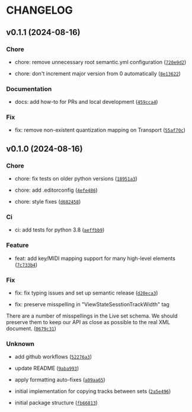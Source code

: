# CHANGELOG

## v0.1.1 (2024-08-16)

### Chore

* chore: remove unnecessary root semantic.yml configuration ([`720e9d2`](https://github.com/kmontag/buildable/commit/720e9d23bd2b828c4b2e793e73f696f727db5875))

* chore: don&#39;t increment major version from 0 automatically ([`8e13622`](https://github.com/kmontag/buildable/commit/8e13622ce6636d473c176f164b5d48eaaf28d707))

### Documentation

* docs: add how-to for PRs and local development ([`459cca4`](https://github.com/kmontag/buildable/commit/459cca405cd9c2495530a2f512ed7c79b6d2cfbc))

### Fix

* fix: remove non-existent quantization mapping on Transport ([`55af70c`](https://github.com/kmontag/buildable/commit/55af70c7cf8c1a46f9658a979d87a56f75ec0712))

## v0.1.0 (2024-08-16)

### Chore

* chore: fix tests on older python versions ([`18951a3`](https://github.com/kmontag/buildable/commit/18951a3301f5ef692b1d9ddb1dec7644610dbfda))

* chore: add .editorconfig ([`4efe486`](https://github.com/kmontag/buildable/commit/4efe4869b2c9f6f2a4590d83db76d2d28dd19a98))

* chore: style fixes ([`d682458`](https://github.com/kmontag/buildable/commit/d6824587d43286cd63b010afa21b637305777f58))

### Ci

* ci: add tests for python 3.8 ([`aeffbb9`](https://github.com/kmontag/buildable/commit/aeffbb90759d580b32b63140367dcfb47254b342))

### Feature

* feat: add key/MIDI mapping support for many high-level elements ([`7c733b4`](https://github.com/kmontag/buildable/commit/7c733b47e56652a3a4b6f51030d4ff492606985f))

### Fix

* fix: fix typing issues and set up semantic release ([`d20eca3`](https://github.com/kmontag/buildable/commit/d20eca341b2a184b2b160940d76f8e229a3788e6))

* fix: preserve misspelling in &#34;ViewStateSesstionTrackWidth&#34; tag

There are a number of misspellings in the Live set schema. We should
preserve them to keep our API as close as possible to the real XML document. ([`0679c31`](https://github.com/kmontag/buildable/commit/0679c31fac36c3e8df84e2db677a9874740d9806))

### Unknown

* add github workflows ([`52276a3`](https://github.com/kmontag/buildable/commit/52276a3d0af345976c3adb1354cc18a0eda3ad78))

* update README ([`9aba993`](https://github.com/kmontag/buildable/commit/9aba9937f48b0e4f3010c2a1f764331ebfb42bba))

* apply formatting auto-fixes ([`a09aa65`](https://github.com/kmontag/buildable/commit/a09aa657858eeb8b409e8fae7546ca57c0af03ad))

* initial implementation for copying tracks between sets ([`2a5e496`](https://github.com/kmontag/buildable/commit/2a5e4968665b8ca207361341e50598b283b1b362))

* initial package structure ([`fb66813`](https://github.com/kmontag/buildable/commit/fb66813823a93beb2b279809ea7f95cff1dd015f))
